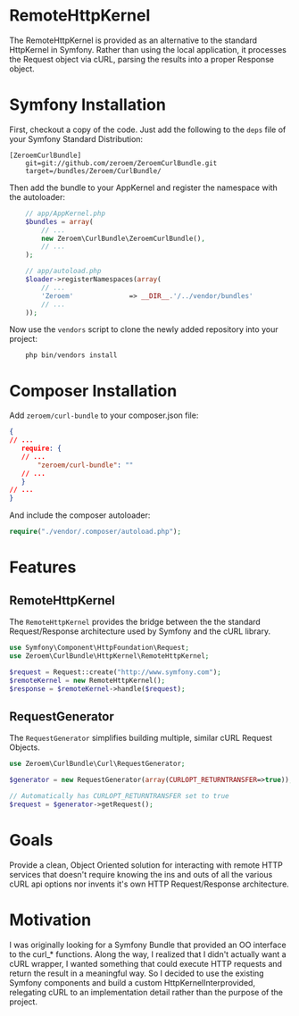 # RemoteHttpKernel
The RemoteHttpKernel is provided as an alternative to the standard HttpKernel in Symfony.  Rather than using the
local application, it processes the Request object via cURL, parsing the results into a proper Response object.

# Symfony Installation
First, checkout a copy of the code. Just add the following to the ``deps`` 
file of your Symfony Standard Distribution:

    [ZeroemCurlBundle]
        git=git://github.com/zeroem/ZeroemCurlBundle.git
        target=/bundles/Zeroem/CurlBundle/

Then add the bundle to your AppKernel and register the namespace with the autoloader:

```php
    // app/AppKernel.php
    $bundles = array(
        // ...
        new Zeroem\CurlBundle\ZeroemCurlBundle(),        
        // ...
    );
```

```php
    // app/autoload.php
    $loader->registerNamespaces(array(
        // ...
        'Zeroem'              => __DIR__.'/../vendor/bundles'
        // ...
    ));
```

Now use the ``vendors`` script to clone the newly added repository into your project:

```shell
    php bin/vendors install
```

# Composer Installation
Add `zeroem/curl-bundle` to your composer.json file:

```json
{
// ...
   require: {
   // ...
       "zeroem/curl-bundle": ""
   // ...
   }
// ...
}
```

And include the composer autoloader:

```php
require("./vendor/.composer/autoload.php");
```

# Features

## RemoteHttpKernel
The `RemoteHttpKernel` provides the bridge between the the standard Request/Response architecture
used by Symfony and the cURL library.

```php
use Symfony\Component\HttpFoundation\Request;
use Zeroem\CurlBundle\HttpKernel\RemoteHttpKernel;

$request = Request::create("http://www.symfony.com");
$remoteKernel = new RemoteHttpKernel();
$response = $remoteKernel->handle($request);
```

## RequestGenerator
The `RequestGenerator` simplifies building multiple, similar cURL Request Objects.

```php
use Zeroem\CurlBundle\Curl\RequestGenerator;

$generator = new RequestGenerator(array(CURLOPT_RETURNTRANSFER=>true));

// Automatically has CURLOPT_RETURNTRANSFER set to true
$request = $generator->getRequest();
```

# Goals
Provide a clean, Object Oriented solution for interacting with remote HTTP services that doesn't require
knowing the ins and outs of all the various cURL api options nor invents it's own HTTP Request/Response
architecture.

# Motivation
I was originally looking for a Symfony Bundle that provided an OO interface to the curl_* functions.  Along the 
way, I realized that I didn't actually want a cURL wrapper, I wanted something that could execute HTTP requests 
and return the result in a meaningful way.  So I decided to use the existing Symfony components and build a 
custom HttpKernelInterprovided, relegating cURL to an implementation detail rather than the purpose of the 
project.
